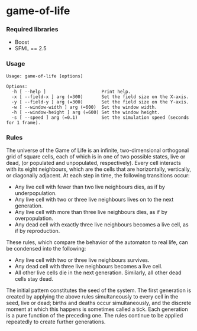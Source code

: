 # game-of-life

### Required libraries

* Boost
* SFML == 2.5

### Usage
```plain
Usage: game-of-life [options]

Options:
  -h [ --help ]                     Print help.
  -x [ --field-x ] arg (=300)       Set the field size on the X-axis.
  -y [ --field-y ] arg (=300)       Set the field size on the Y-axis.
  -w [ --window-width ] arg (=600)  Set the window width.
  -h [ --window-height ] arg (=600) Set the window height.
  -s [ --speed ] arg (=0.1)         Set the simulation speed (seconds for 1 frame).
```

### Rules
The universe of the Game of Life is an infinite, two-dimensional orthogonal grid of square cells, each of which is in one of two possible states, live or dead, (or populated and unpopulated, respectively). Every cell interacts with its eight neighbours, which are the cells that are horizontally, vertically, or diagonally adjacent. At each step in time, the following transitions occur:
- Any live cell with fewer than two live neighbours dies, as if by underpopulation.
- Any live cell with two or three live neighbours lives on to the next generation.
- Any live cell with more than three live neighbours dies, as if by overpopulation.
- Any dead cell with exactly three live neighbours becomes a live cell, as if by reproduction.

These rules, which compare the behavior of the automaton to real life, can be condensed into the following:
- Any live cell with two or three live neighbours survives.
- Any dead cell with three live neighbours becomes a live cell.
- All other live cells die in the next generation. Similarly, all other dead cells stay dead.

The initial pattern constitutes the seed of the system. The first generation is created by applying the above rules simultaneously to every cell in the seed, live or dead; births and deaths occur simultaneously, and the discrete moment at which this happens is sometimes called a tick. Each generation is a pure function of the preceding one. The rules continue to be applied repeatedly to create further generations.

